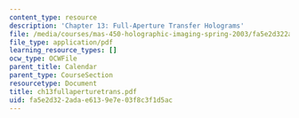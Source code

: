 ```yaml
---
content_type: resource
description: 'Chapter 13: Full-Aperture Transfer Holograms'
file: /media/courses/mas-450-holographic-imaging-spring-2003/fa5e2d322adae6139e7e03f8c3f1d5ac_ch13fullaperturetrans.pdf
file_type: application/pdf
learning_resource_types: []
ocw_type: OCWFile
parent_title: Calendar
parent_type: CourseSection
resourcetype: Document
title: ch13fullaperturetrans.pdf
uid: fa5e2d32-2ada-e613-9e7e-03f8c3f1d5ac
---
```

